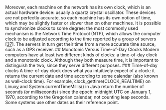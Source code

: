 
Moreover, each machine on the network has its own clock, which is an actual hardware device: usually
a quartz crystal oscillator. These devices are not perfectly accurate, so each machine has its own
notion of time, which may be slightly faster or slower than on other machines. It is possible to
synchronize clocks to some degree: the most commonly used mechanism is the Network Time Protocol (NTP), which
allows the computer clock to be adjusted according to the time reported by a group of servers
[[37](ch08.html#Windl2006uo)]. The servers in turn get their time from a more accurate time source, such
as a GPS receiver. ## Monotonic Versus Time-of-Day Clocks 
Modern computers have at least two different kinds of clocks: a time-of-day clock and a monotonic
clock. Although they both measure time, it is important to distinguish the two, since they serve
different purposes. ### Time-of-day clocks 
A time-of-day clock does what you intuitively expect of a clock: it returns the current date and
time according to some calendar (also known as wall-clock time). For example,
clock_gettime(CLOCK_REALTIME) on Linux[v](ch08.html#idm140605760841440) and
System.currentTimeMillis() in Java return the number of seconds (or milliseconds) since the
epoch: midnight UTC on January 1, 1970, according to the Gregorian calendar, not counting leap
seconds. Some systems use other dates as their reference point.